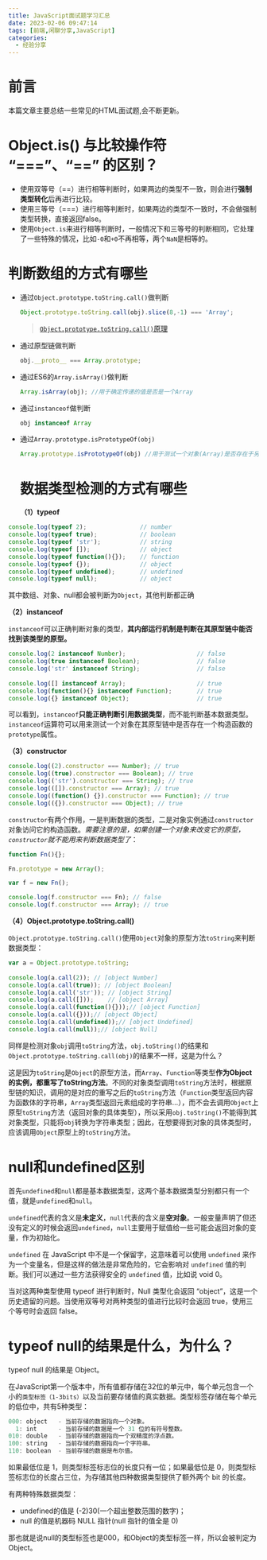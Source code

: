 ```yaml
---
title: JavaScript面试题学习汇总
date: 2023-02-06 09:47:14
tags: [前端,闲聊分享,JavaScript]
categories: 
  - 经验分享
---
```


# 前言

本篇文章主要总结一些常见的HTML面试题,会不断更新。

# Object.is() 与比较操作符 “===”、“==” 的区别？

- 使用双等号（==）进行相等判断时，如果两边的类型不一致，则会进行**强制类型转化**后再进行比较。
- 使用三等号（===）进行相等判断时，如果两边的类型不一致时，不会做强制类型转换，直接返回false。
- 使用`Object.is`来进行相等判断时，一般情况下和三等号的判断相同，它处理了一些特殊的情况，比如`-0`和`+0`不再相等，两个`NaN`是相等的。

# 判断数组的方式有哪些

- 通过`Object.prototype.toString.call()`做判断

  ``````javascript
  Object.prototype.toString.call(obj).slice(8,-1) === 'Array';
  ``````

  > [`Object.prototype.toString.call()`原理](https://blog.csdn.net/WCBandCTZ/article/details/115536202)

- 通过原型链做判断

  ``````javascript
  obj.__proto__ === Array.prototype;
  ``````

- 通过ES6的`Array.isArray()`做判断

  ``````javascript
  Array.isArray(obj); //用于确定传递的值是否是一个Array
  ``````

- 通过`instanceof`做判断

  ``````javascript
  obj instanceof Array
  ``````

- 通过`Array.prototype.isPrototypeOf(obj)`

  ``````javascript
  Array.prototype.isPrototypeOf(obj) //用于测试一个对象(Array)是否存在于另一个对象(obj)的原型链上
  ``````

  # 数据类型检测的方式有哪些

  **（1）typeof**

``````javascript
console.log(typeof 2);               // number
console.log(typeof true);            // boolean
console.log(typeof 'str');           // string
console.log(typeof []);              // object    
console.log(typeof function(){});    // function
console.log(typeof {});              // object
console.log(typeof undefined);       // undefined
console.log(typeof null);            // object
``````

其中数组、对象、null都会被判断为`Object`，其他判断都正确

**（2）instanceof**

`instanceof`可以正确判断对象的类型，**其内部运行机制是判断在其原型链中能否找到该类型的原型。**

``````javascript
console.log(2 instanceof Number);                    // false
console.log(true instanceof Boolean);                // false 
console.log('str' instanceof String);                // false 
 
console.log([] instanceof Array);                    // true
console.log(function(){} instanceof Function);       // true
console.log({} instanceof Object);                   // true
``````

可以看到，`instanceof`**只能正确判断引用数据类型**，而不能判断基本数据类型。`instanceof`运算符可以用来测试一个对象在其原型链中是否存在一个构造函数的`prototype`属性。

**（3）constructor**

``````javascript
console.log((2).constructor === Number); // true
console.log((true).constructor === Boolean); // true
console.log(('str').constructor === String); // true
console.log(([]).constructor === Array); // true
console.log((function() {}).constructor === Function); // true
console.log(({}).constructor === Object); // true
``````

`constructor`有两个作用，一是判断数据的类型，二是对象实例通过`constructor`对象访问它的构造函数。*需要注意的是，如果创建一个对象来改变它的原型，`constructor`就不能用来判断数据类型了*：

``````javascript
function Fn(){};

Fn.prototype = new Array();

var f = new Fn();

console.log(f.constructor === Fn); // false
console.log(f.constructor === Array); // true
``````

**（4）Object.prototype.toString.call()**

`Object.prototype.toString.call()`使用`Object`对象的原型方法`toString`来判断数据类型：

``````javascript
var a = Object.prototype.toString;
 
console.log(a.call(2)); // [object Number]
console.log(a.call(true)); // [object Boolean]
console.log(a.call('str')); // [object String]
console.log(a.call([]));	// [object Array]
console.log(a.call(function(){}));// [object Function]
console.log(a.call({}));// [object Object]
console.log(a.call(undefined));// [object Undefined]
console.log(a.call(null));// [object Null]
``````

同样是检测对象`obj`调用`toString`方法，`obj.toString()`的结果和`Object.prototype.toString.call(obj)`的结果不一样，这是为什么？

这是因为`toString`是`Object`的原型方法，而`Array`、`Function`等类型**作为Object的实例，都重写了toString方法**。不同的对象类型调用`toString`方法时，根据原型链的知识，调用的是对应的重写之后的`toString`方法（`Function`类型返回内容为函数体的字符串，`Array`类型返回元素组成的字符串...），而不会去调用`Object`上原型`toString`方法（返回对象的具体类型），所以采用`obj.toString()`不能得到其对象类型，只能将`obj`转换为字符串类型；因此，在想要得到对象的具体类型时，应该调用`Object`原型上的`toString`方法。

# null和undefined区别

首先`undefined`和`null`都是基本数据类型，这两个基本数据类型分别都只有一个值，就是`undefined`和`null`。

`undefined`代表的含义是**未定义**，`null`代表的含义是**空对象**。一般变量声明了但还没有定义的时候会返回`undefined`，`null`主要用于赋值给一些可能会返回对象的变量，作为初始化。

`undefined` 在 JavaScript 中不是一个保留字，这意味着可以使用 `undefined` 来作为一个变量名，但是这样的做法是非常危险的，它会影响对 `undefined` 值的判断。我们可以通过一些方法获得安全的 `undefined` 值，比如说 void 0。

当对这两种类型使用 typeof 进行判断时，Null 类型化会返回 “object”，这是一个历史遗留的问题。当使用双等号对两种类型的值进行比较时会返回 true，使用三个等号时会返回 false。

# typeof null的结果是什么，为什么？

typeof null 的结果是 Object。

在JavaScript第一个版本中，所有值都存储在32位的单元中，每个单元包含一个小的`类型标签（1-3bits）`以及当前要存储值的真实数据。类型标签存储在每个单元的低位中，共有5种类型：

``````javascript
000: object   - 当前存储的数据指向一个对象。
  1: int      - 当前存储的数据是一个 31 位的有符号整数。
010: double   - 当前存储的数据指向一个双精度的浮点数。
100: string   - 当前存储的数据指向一个字符串。
110: boolean  - 当前存储的数据是布尔值。
``````

如果最低位是 1，则类型标签标志位的长度只有一位；如果最低位是 0，则类型标签标志位的长度占三位，为存储其他四种数据类型提供了额外两个 bit 的长度。

有两种特殊数据类型：

- undefined的值是 (-2)30(一个超出整数范围的数字)；
- null 的值是机器码 NULL 指针(null 指针的值全是 0)

那也就是说null的类型标签也是000，和Object的类型标签一样，所以会被判定为Object。

